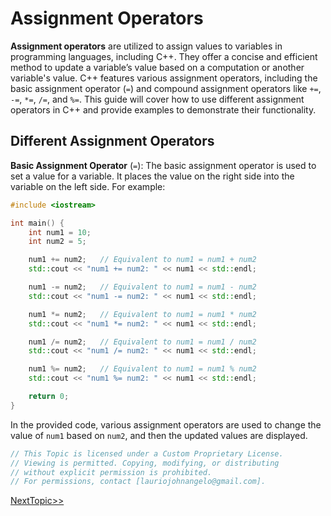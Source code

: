 # Assignment Operators
**Assignment operators** are utilized to assign values to variables in programming languages, including C++. They offer a concise and efficient method to update a variable’s value based on a computation or another variable's value. C++ features various assignment operators, including the basic assignment operator (`=`) and compound assignment operators like `+=`, `-=`, `*=`, `/=`, and `%=`. This guide will cover how to use different assignment operators in C++ and provide examples to demonstrate their functionality.

## Different Assignment Operators
**Basic Assignment Operator** (`=`): The basic assignment operator is used to set a value for a variable. It places the value on the right side into the variable on the left side. For example:
```cpp
#include <iostream>

int main() {
	int num1 = 10;
	int num2 = 5;

	num1 += num2;   // Equivalent to num1 = num1 + num2
	std::cout << "num1 += num2: " << num1 << std::endl;

	num1 -= num2;   // Equivalent to num1 = num1 - num2
	std::cout << "num1 -= num2: " << num1 << std::endl;

	num1 *= num2;   // Equivalent to num1 = num1 * num2
	std::cout << "num1 *= num2: " << num1 << std::endl;

	num1 /= num2;   // Equivalent to num1 = num1 / num2
	std::cout << "num1 /= num2: " << num1 << std::endl;

	num1 %= num2;   // Equivalent to num1 = num1 % num2
	std::cout << "num1 %= num2: " << num1 << std::endl;

	return 0;
}
```
In the provided code, various assignment operators are used to change the value of `num1` based on `num2`, and then the updated values are displayed.

```cpp
// This Topic is licensed under a Custom Proprietary License.
// Viewing is permitted. Copying, modifying, or distributing
// without explicit permission is prohibited.
// For permissions, contact [lauriojohnangelo@gmail.com].
```

[NextTopic>>](./Topic03.md)

